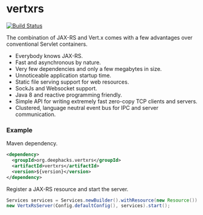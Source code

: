 # vertxrs
[![Build Status](https://travis-ci.org/deephacks/vertxrs.svg?branch=master)](https://travis-ci.org/deephacks/vertxrs)

The combination of JAX-RS and Vert.x comes with a few advantages over conventional Servlet containers.

* Everybody knows JAX-RS.
* Fast and asynchronous by nature.
* Very few dependencies and only a few megabytes in size.
* Unnoticeable application startup time.
* Static file serving support for web resources.
* SockJs and Websocket support.
* Java 8 and reactive programming friendly.
* Simple API for writing extremely fast zero-copy TCP clients and servers.
* Clustered, language neutral event bus for IPC and server communication.

### Example

Maven dependency.

```xml
<dependency>
  <groupId>org.deephacks.vertxrs</groupId>
  <artifactId>vertxrs</artifactId>
  <version>${version}</version>
</dependency>
```

Register a JAX-RS resource and start the server.

```java
Services services = Services.newBuilder().withResource(new Resource()).build();
new VertxRsServer(Config.defaultConfig(), services).start();
```

